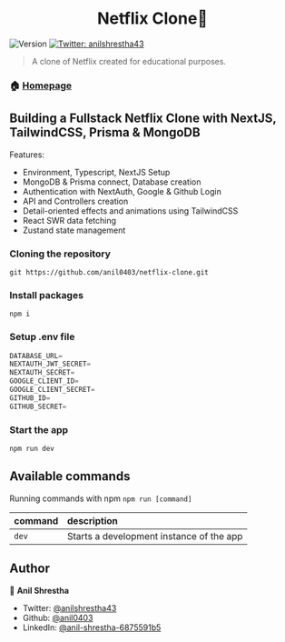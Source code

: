 <h1 align="center">Netflix Clone👋</h1>
<p>
  <img alt="Version" src="https://img.shields.io/badge/version-1.0-blue.svg?cacheSeconds=2592000" />
  <a href="https://twitter.com/anilshrestha43" target="_blank">
    <img alt="Twitter: anilshrestha43" src="https://img.shields.io/twitter/follow/anilshrestha43.svg?style=social" />
  </a>
</p>

> A clone of Netflix created for educational purposes.

### 🏠 [Homepage](https://netflix-clone-ochre-iota.vercel.app/)

## Building a Fullstack Netflix Clone with NextJS, TailwindCSS, Prisma & MongoDB

Features:

- Environment, Typescript, NextJS Setup
- MongoDB & Prisma connect, Database creation
- Authentication with NextAuth, Google & Github Login
- API and Controllers creation
- Detail-oriented effects and animations using      TailwindCSS
- React SWR data fetching
- Zustand state management

### Cloning the repository

```shell
git https://github.com/anil0403/netflix-clone.git
```

### Install packages

```shell
npm i
```

### Setup .env file

```js
DATABASE_URL=
NEXTAUTH_JWT_SECRET=
NEXTAUTH_SECRET=
GOOGLE_CLIENT_ID=
GOOGLE_CLIENT_SECRET=
GITHUB_ID=
GITHUB_SECRET=
```

### Start the app

```shell
npm run dev
```

## Available commands

Running commands with npm `npm run [command]`

| command         | description                              |
| :-------------- | :--------------------------------------- |
| `dev`           | Starts a development instance of the app |


## Author

👤 **Anil Shrestha**

* Twitter: [@anilshrestha43](https://twitter.com/anilshrestha43)
* Github: [@anil0403](https://github.com/anil0403)
* LinkedIn: [@anil-shrestha-6875591b5](https://linkedin.com/in/anil-shrestha-6875591b5)